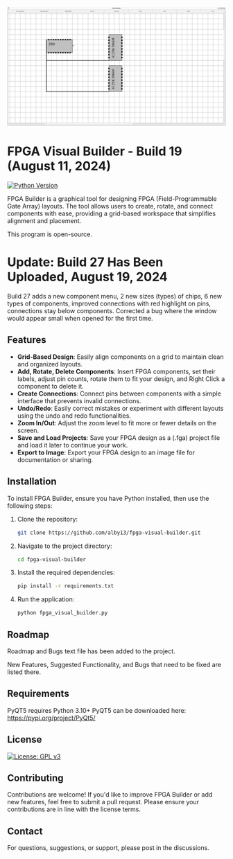 <img src="screenshot.png">

# FPGA Visual Builder - Build 19 (August 11, 2024)
[![Python Version](https://img.shields.io/badge/python-3.10%2B-blue)](https://www.python.org/downloads/)

FPGA Builder is a graphical tool for designing FPGA (Field-Programmable Gate Array) layouts. The tool allows users to create, rotate, and connect components with ease, providing a grid-based workspace that simplifies alignment and placement. 

This program is open-source.

# Update: Build 27 Has Been Uploaded, August 19, 2024

Build 27 adds a new component menu, 2 new sizes (types) of chips, 6 new types of components, improved connections with red highlight on pins, connections stay below components. Corrected a bug where the window would appear small when opened for the first time.

## Features

- **Grid-Based Design**: Easily align components on a grid to maintain clean and organized layouts.
- **Add, Rotate, Delete Components**: Insert FPGA components, set their labels, adjust pin counts, rotate them to fit your design, and Right Click a component to delete it.
- **Create Connections**: Connect pins between components with a simple interface that prevents invalid connections.
- **Undo/Redo**: Easily correct mistakes or experiment with different layouts using the undo and redo functionalities.
- **Zoom In/Out**: Adjust the zoom level to fit more or fewer details on the screen.
- **Save and Load Projects**: Save your FPGA design as a (.fga) project file and load it later to continue your work.
- **Export to Image**: Export your FPGA design to an image file for documentation or sharing.

## Installation

To install FPGA Builder, ensure you have Python installed, then use the following steps:

1. Clone the repository:
    ```bash
    git clone https://github.com/alby13/fpga-visual-builder.git
    ```
2. Navigate to the project directory:
    ```bash
    cd fpga-visual-builder
    ```
3. Install the required dependencies:
    ```bash
    pip install -r requirements.txt
    ```
4. Run the application:
    ```bash
    python fpga_visual_builder.py
    ```

## Roadmap

Roadmap and Bugs text file has been added to the project. 

New Features, Suggested Functionality, and Bugs that need to be fixed are listed there.

## Requirements

PyQT5 requires Python 3.10+
PyQT5 can be downloaded here: https://pypi.org/project/PyQt5/

## License

[![License: GPL v3](https://img.shields.io/badge/License-GPLv3-blue.svg)](https://www.gnu.org/licenses/gpl-3.0)

## Contributing

Contributions are welcome! If you'd like to improve FPGA Builder or add new features, feel free to submit a pull request. Please ensure your contributions are in line with the license terms.

## Contact

For questions, suggestions, or support, please post in the discussions.

